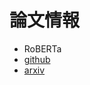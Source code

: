 # 論文情報
* RoBERTa
* [github](https://github.com/pytorch/fairseq/tree/master/examples/roberta)
* [arxiv](https://arxiv.org/abs/1907.11692)